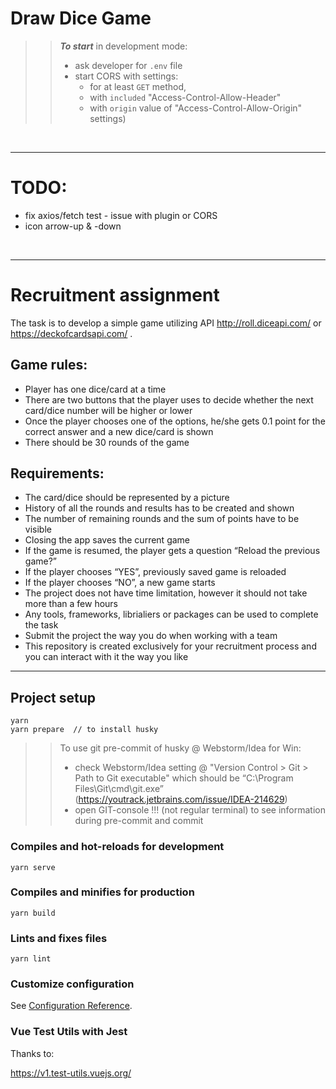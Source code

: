 # Draw Dice Game

> > **_To start_** in development mode:
> >
> > - ask developer for `.env` file
> > - start CORS with settings:
> >   - for at least `GET` method,
> >   - with `included` "Access-Control-Allow-Header"
> >   - with `origin` value of "Access-Control-Allow-Origin" settings)

<br/><hr/>

# TODO:

- fix axios/fetch test - issue with plugin or CORS
- icon arrow-up & -down

<br/><hr/>

# Recruitment assignment

The task is to develop a simple game utilizing API http://roll.diceapi.com/ or https://deckofcardsapi.com/ .

## Game rules:

- Player has one dice/card at a time
- There are two buttons that the player uses to decide whether the next card/dice number will be higher or lower
- Once the player chooses one of the options, he/she gets 0.1 point for the correct answer and a new dice/card is shown
- There should be 30 rounds of the game

## Requirements:

- The card/dice should be represented by a picture
- History of all the rounds and results has to be created and shown
- The number of remaining rounds and the sum of points have to be visible
- Closing the app saves the current game
- If the game is resumed, the player gets a question “Reload the previous game?”
- If the player chooses “YES”, previously saved game is reloaded
- If the player chooses “NO”, a new game starts
- The project does not have time limitation, however it should not take more than a few hours
- Any tools, frameworks, librialiers or packages can be used to complete the task
- Submit the project the way you do when working with a team
- This repository is created exclusively for your recruitment process and you can interact with it the way you like

<hr/>

## Project setup

```
yarn
yarn prepare  // to install husky
```

> > To use git pre-commit of husky @ Webstorm/Idea for Win:
> >
> > - check Webstorm/Idea setting @ "Version Control > Git > Path to Git executable" which should be “C:\Program Files\Git\cmd\git.exe” (https://youtrack.jetbrains.com/issue/IDEA-214629)
> > - open GIT-console !!! (not regular terminal) to see information during pre-commit and commit

### Compiles and hot-reloads for development

```
yarn serve
```

### Compiles and minifies for production

```
yarn build
```

### Lints and fixes files

```
yarn lint
```

### Customize configuration

See [Configuration Reference](https://cli.vuejs.org/config/).

### Vue Test Utils with Jest

Thanks to:

https://v1.test-utils.vuejs.org/
